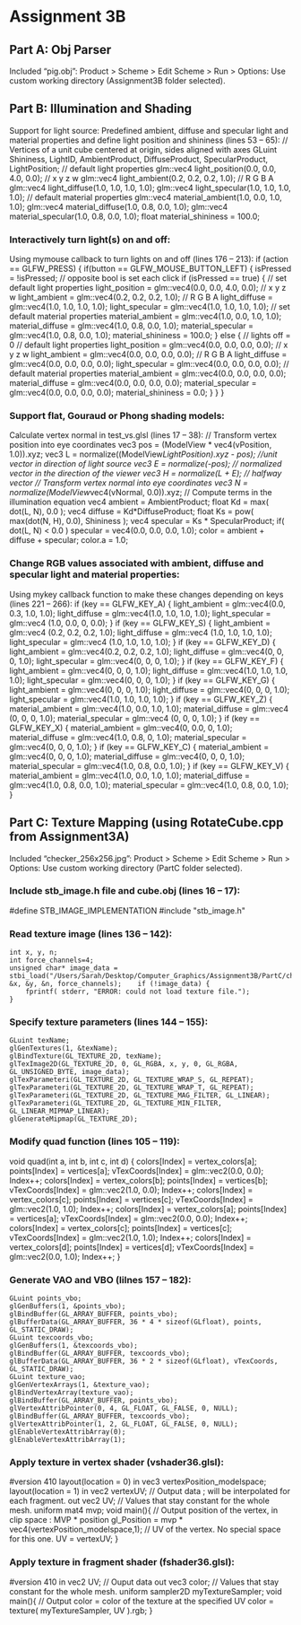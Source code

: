 # Assignment 3B

## Part A:  Obj Parser
Included “pig.obj”: Product > Scheme > Edit Scheme > Run > Options: Use custom working directory (Assignment3B folder selected).

## Part B: Illumination and Shading
Support for light source:
Predefined ambient, diffuse and specular light and material properties and define light position and shininess (lines 53 – 65):
// Vertices of a unit cube centered at origin, sides aligned with axes
GLuint Shininess, LightID, AmbientProduct, DiffuseProduct, SpecularProduct, LightPosition;
// default light properties
glm::vec4 light_position(0.0, 0.0, 4.0, 0.0); // x y z w
glm::vec4 light_ambient(0.2, 0.2, 0.2, 1.0); // R G B A
glm::vec4 light_diffuse(1.0, 1.0, 1.0, 1.0);
glm::vec4 light_specular(1.0, 1.0, 1.0, 1.0);
// default material properties
glm::vec4 material_ambient(1.0, 0.0, 1.0, 1.0);
glm::vec4 material_diffuse(1.0, 0.8, 0.0, 1.0);
glm::vec4 material_specular(1.0, 0.8, 0.0, 1.0);
float material_shininess = 100.0;

### Interactively turn light(s) on and off:
Using mymouse callback to turn lights on and off (lines 176 – 213):
if (action == GLFW_PRESS) {
        if(button == GLFW_MOUSE_BUTTON_LEFT) {
            isPressed = !isPressed;     // opposite bool is set each click
            if (isPressed == true)
            {
                // set default light properties
                light_position = glm::vec4(0.0, 0.0, 4.0, 0.0); // x y z w
                light_ambient = glm::vec4(0.2, 0.2, 0.2, 1.0); // R G B A
                light_diffuse = glm::vec4(1.0, 1.0, 1.0, 1.0);
                light_specular = glm::vec4(1.0, 1.0, 1.0, 1.0);
                // set default material properties
                material_ambient = glm::vec4(1.0, 0.0, 1.0, 1.0);
                material_diffuse = glm::vec4(1.0, 0.8, 0.0, 1.0);
                material_specular = glm::vec4(1.0, 0.8, 0.0, 1.0);
                material_shininess = 100.0;
            }
            else {
                // lights off = 0
                // default light properties
                light_position = glm::vec4(0.0, 0.0, 0.0, 0.0); // x y z w
                light_ambient = glm::vec4(0.0, 0.0, 0.0, 0.0); // R G B A
                light_diffuse = glm::vec4(0.0, 0.0, 0.0, 0.0);
                light_specular = glm::vec4(0.0, 0.0, 0.0, 0.0);
                // default material properties
                material_ambient = glm::vec4(0.0, 0.0, 0.0, 0.0);
                material_diffuse = glm::vec4(0.0, 0.0, 0.0, 0.0);
                material_specular = glm::vec4(0.0, 0.0, 0.0, 0.0);
                material_shininess = 0.0;
            }
        }
    }
 
 

### Support flat, Gouraud or Phong shading models:
Calculate vertex normal in test_vs.glsl (lines 17 – 38):
// Transform vertex  position into eye coordinates
    vec3 pos = (ModelView * vec4(vPosition, 1.0)).xyz;
    vec3 L = normalize((ModelView*LightPosition).xyz - pos);    //unit vector in direction of light source
    vec3 E = normalize(-pos);   // normalized vector in the direction of the viewer
    vec3 H = normalize(L + E);  // halfway vector
    // Transform vertex normal into eye coordinates
    vec3 N = normalize(ModelView*vec4(vNormal, 0.0)).xyz;
    // Compute terms in the illumination equation
    vec4 ambient = AmbientProduct;
    float Kd = max( dot(L, N), 0.0 );
    vec4  diffuse = Kd*DiffuseProduct;
    float Ks = pow( max(dot(N, H), 0.0), Shininess );
    vec4  specular = Ks * SpecularProduct;
    if( dot(L, N) < 0.0 )  specular = vec4(0.0, 0.0, 0.0, 1.0);
    color = ambient + diffuse + specular;
    color.a = 1.0;


### Change RGB values associated with ambient, diffuse and specular light and material properties:
Using mykey callback function to make these changes depending on keys (lines 221 – 266):
if (key == GLFW_KEY_A) {
            light_ambient = glm::vec4(0.0, 0.3, 1.0, 1.0);
            light_diffuse = glm::vec4(1.0, 1.0, 1.0, 1.0);
            light_specular = glm::vec4 (1.0, 0.0, 0, 0.0);
        }
        if (key == GLFW_KEY_S) {
            light_ambient = glm::vec4 (0.2, 0.2, 0.2, 1.0);
            light_diffuse = glm::vec4 (1.0, 1.0, 1.0, 1.0);
            light_specular = glm::vec4 (1.0, 1.0, 1.0, 1.0);
        }
        if (key == GLFW_KEY_D) {
            light_ambient = glm::vec4(0.2, 0.2, 0.2, 1.0);
            light_diffuse = glm::vec4(0, 0, 0, 1.0);
            light_specular = glm::vec4(0, 0, 0, 1.0);
        }
        if (key == GLFW_KEY_F) {
            light_ambient = glm::vec4(0, 0, 0, 1.0);
            light_diffuse = glm::vec4(1.0, 1.0, 1.0, 1.0);
            light_specular = glm::vec4(0, 0, 0, 1.0);
        }
        if (key == GLFW_KEY_G) {
            light_ambient = glm::vec4(0, 0, 0, 1.0);
            light_diffuse = glm::vec4(0, 0, 0, 1.0);
            light_specular = glm::vec4(1.0, 1.0, 1.0, 1.0);
        }
        if (key == GLFW_KEY_Z) {
            material_ambient = glm::vec4(1.0, 0.0, 1.0, 1.0);
            material_diffuse = glm::vec4 (0, 0, 0, 1.0);
            material_specular = glm::vec4 (0, 0, 0, 1.0);
        }
        if (key == GLFW_KEY_X) {
            material_ambient = glm::vec4(0, 0.0, 0, 1.0);
            material_diffuse = glm::vec4(1.0, 0.8, 0, 1.0);
            material_specular = glm::vec4(0, 0, 0, 1.0);
        }
        if (key == GLFW_KEY_C) {
            material_ambient = glm::vec4(0, 0, 0, 1.0);
            material_diffuse = glm::vec4(0, 0, 0, 1.0);
            material_specular = glm::vec4(1.0, 0.8, 0.0, 1.0);
        }
        if (key == GLFW_KEY_V) {
            material_ambient = glm::vec4(1.0, 0.0, 1.0, 1.0);
            material_diffuse = glm::vec4(1.0, 0.8, 0.0, 1.0);
            material_specular = glm::vec4(1.0, 0.8, 0.0, 1.0);
        }

## Part C: Texture Mapping (using RotateCube.cpp from Assignment3A)
Included “checker_256x256.jpg”: Product > Scheme > Edit Scheme > Run > Options: Use custom working directory (PartC folder selected).

### Include stb_image.h file and cube.obj (lines 16 – 17):

#define STB_IMAGE_IMPLEMENTATION
#include "stb_image.h"

### Read texture image (lines 136 – 142):
    int x, y, n;
    int force_channels=4;
    unsigned char* image_data = stbi_load("/Users/Sarah/Desktop/Computer_Graphics/Assignment3B/PartC/checker_256x256.jpg", &x, &y, &n, force_channels);    if (!image_data) {
        fprintf( stderr, "ERROR: could not load texture file.");
    }

### Specify texture parameters (lines 144 – 155):
    GLuint texName;
    glGenTextures(1, &texName);
    glBindTexture(GL_TEXTURE_2D, texName);
    glTexImage2D(GL_TEXTURE_2D, 0, GL_RGBA, x, y, 0, GL_RGBA, GL_UNSIGNED_BYTE, image_data);
    glTexParameteri(GL_TEXTURE_2D, GL_TEXTURE_WRAP_S, GL_REPEAT);
    glTexParameteri(GL_TEXTURE_2D, GL_TEXTURE_WRAP_T, GL_REPEAT);
    glTexParameteri(GL_TEXTURE_2D, GL_TEXTURE_MAG_FILTER, GL_LINEAR);
    glTexParameteri(GL_TEXTURE_2D, GL_TEXTURE_MIN_FILTER, GL_LINEAR_MIPMAP_LINEAR);
    glGenerateMipmap(GL_TEXTURE_2D);

### Modify quad function (lines 105 – 119):
void quad(int a, int b, int c, int d)
{
    colors[Index] = vertex_colors[a]; points[Index] = vertices[a];
    vTexCoords[Index] = glm::vec2(0.0, 0.0); Index++;
    colors[Index] = vertex_colors[b]; points[Index] = vertices[b];
    vTexCoords[Index] = glm::vec2(1.0, 0.0); Index++;
    colors[Index] = vertex_colors[c]; points[Index] = vertices[c];
    vTexCoords[Index] = glm::vec2(1.0, 1.0); Index++;
    colors[Index] = vertex_colors[a]; points[Index] = vertices[a];
    vTexCoords[Index] = glm::vec2(0.0, 0.0); Index++;
    colors[Index] = vertex_colors[c]; points[Index] = vertices[c];
    vTexCoords[Index] = glm::vec2(1.0, 1.0); Index++;
    colors[Index] = vertex_colors[d]; points[Index] = vertices[d];
    vTexCoords[Index] = glm::vec2(0.0, 1.0); Index++;
}

### Generate VAO and VBO (lilnes 157 – 182):
    GLuint points_vbo;
    glGenBuffers(1, &points_vbo);
    glBindBuffer(GL_ARRAY_BUFFER, points_vbo);
    glBufferData(GL_ARRAY_BUFFER, 36 * 4 * sizeof(GLfloat), points, GL_STATIC_DRAW);
    GLuint texcoords_vbo;
    glGenBuffers(1, &texcoords_vbo);
    glBindBuffer(GL_ARRAY_BUFFER, texcoords_vbo);
    glBufferData(GL_ARRAY_BUFFER, 36 * 2 * sizeof(GLfloat), vTexCoords, GL_STATIC_DRAW);
    GLuint texture_vao;
    glGenVertexArrays(1, &texture_vao);
    glBindVertexArray(texture_vao);
    glBindBuffer(GL_ARRAY_BUFFER, points_vbo);
    glVertexAttribPointer(0, 4, GL_FLOAT, GL_FALSE, 0, NULL);
    glBindBuffer(GL_ARRAY_BUFFER, texcoords_vbo);
    glVertexAttribPointer(1, 2, GL_FLOAT, GL_FALSE, 0, NULL);
    glEnableVertexAttribArray(0);
    glEnableVertexAttribArray(1);

### Apply texture in vertex shader (vshader36.glsl):
#version 410
layout(location = 0) in vec3 vertexPosition_modelspace;
layout(location = 1) in vec2 vertexUV;
// Output data ; will be interpolated for each fragment.
out vec2 UV;
// Values that stay constant for the whole mesh.
uniform mat4 mvp;
void main(){
    // Output position of the vertex, in clip space : MVP * position
    gl_Position =  mvp * vec4(vertexPosition_modelspace,1);
    // UV of the vertex. No special space for this one.
    UV = vertexUV;
}

### Apply texture in fragment shader (fshader36.glsl):
#version 410
in vec2 UV;
// Ouput data
out vec3 color;
// Values that stay constant for the whole mesh.
uniform sampler2D myTextureSampler;
void main(){
    // Output color = color of the texture at the specified UV
    color = texture( myTextureSampler, UV ).rgb;
}

